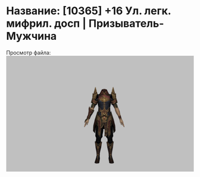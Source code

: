# Название: [10365] +16 Ул. легк. мифрил. досп | Призыватель-Мужчина

Просмотр файла:
![p080021.png](p080021.png)